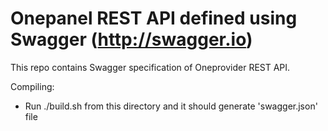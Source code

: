 # Onepanel REST API defined using Swagger (http://swagger.io)

This repo contains Swagger specification of Oneprovider REST API.


Compiling:
- Run ./build.sh from this directory and it should generate 'swagger.json' file